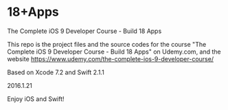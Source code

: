 # 18+Apps
The Complete iOS 9 Developer Course - Build 18 Apps

This repo is the project files and the source codes for the course "The Complete iOS 9 Developer Course - Build 18 Apps" on Udemy.com, and the website https://www.udemy.com/the-complete-ios-9-developer-course/

Based on Xcode 7.2 and Swift 2.1.1

2016.1.21

Enjoy iOS and Swift!
